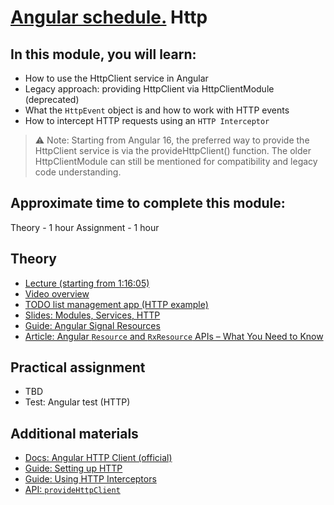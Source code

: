 # [Angular schedule.](../../README.md) Http

## In this module, you will learn:

- How to use the HttpClient service in Angular
- Legacy approach: providing HttpClient via HttpClientModule (deprecated)
- What the `HttpEvent` object is and how to work with HTTP events
- How to intercept HTTP requests using an `HTTP Interceptor`

> ⚠️ Note: Starting from Angular 16, the preferred way to provide the HttpClient service is via the provideHttpClient() function.
> The older HttpClientModule can still be mentioned for compatibility and legacy code understanding.

## Approximate time to complete this module:

Theory - 1 hour
Assignment - 1 hour

## Theory

- [Lecture (starting from 1:16:05)](https://youtu.be/fVhS7-LsvI4?t=4565)
- [Video overview](https://www.youtube.com/watch?v=5K10oYJ5Y-E&list=PL1w1q3fL4pmj9k1FrJ3Pe91EPub2_h4jF&index=8)
- [TODO list management app (HTTP example)](https://github.com/pavelrazuvalau/todo-list-management/tree/c431689f6a2c0eedf93ff760b30ee237f2c2e012)
- [Slides: Modules, Services, HTTP](https://slides.com/pavelrazuvalau/angular-modules-services-http#/5)
- [Guide: Angular Signal Resources](https://angular.dev/guide/signals/resource)
- [Article: Angular `Resource` and `RxResource` APIs – What You Need to Know](https://medium.com/@davidepassafaro/angular-resource-and-rxresource-apis-what-you-need-to-know-aa1c178e43e9)

## Practical assignment

- TBD
- Test: Angular test (HTTP)

## Additional materials

- [Docs: Angular HTTP Client (official)](https://angular.dev/guide/http)
- [Guide: Setting up HTTP](https://angular.dev/guide/http/setup)
- [Guide: Using HTTP Interceptors](https://angular.dev/guide/http/interceptors)
- [API: `provideHttpClient`](https://angular.dev/api/common/http/provideHttpClient)
